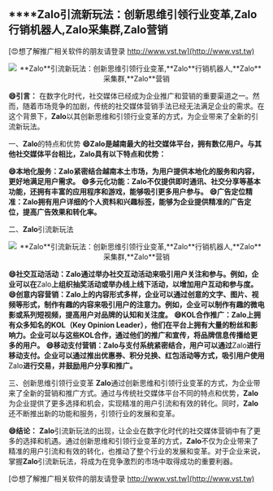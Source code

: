 ## ****Zalo**引流新玩法：创新思维引领行业变革,**Zalo**行销机器人,**Zalo**采集群,**Zalo**营销**

[😍想了解推广相关软件的朋友请登录 http://www.vst.tw](http://www.vst.tw)

 <center><img src="https://vst.tw/MP4/tuiguang/png/5.png" alt="**Zalo**引流新玩法：创新思维引领行业变革,**Zalo**行销机器人,**Zalo**采集群,**Zalo**营销"></center>

**😄引言：**
在数字化时代，社交媒体已经成为企业推广和营销的重要渠道之一。然而，随着市场竞争的加剧，传统的社交媒体营销手法已经无法满足企业的需求。在这个背景下，**Zalo**以其创新思维和引领行业变革的方式，为企业带来了全新的引流新玩法。

一、**Zalo**的特点和优势
**😄**Zalo**是越南最大的社交媒体平台，拥有数亿用户。与其他社交媒体平台相比，**Zalo**具有以下特点和优势：**

**😄本地化服务：**Zalo**紧密结合越南本土市场，为用户提供本地化的服务和内容，更好地满足用户需求。**
**😄多元化功能：**Zalo**不仅提供即时通讯、社交分享等基本功能，还拥有丰富的应用程序和游戏，能够吸引更多用户参与。**
**😄广告定位精准：**Zalo**拥有用户详细的个人资料和兴趣标签，能够为企业提供精准的广告定位，提高广告效果和转化率。**

二、**Zalo**引流新玩法

 <center><img src="https://vst.tw/MP4/tuiguang/png/1.png" alt="**Zalo**引流新玩法：创新思维引领行业变革,**Zalo**行销机器人,**Zalo**采集群,**Zalo**营销"></center>

**😄社交互动活动：**Zalo**通过举办社交互动活动来吸引用户关注和参与。例如，企业可以在**Zalo**上组织抽奖活动或举办线上线下活动，以增加用户互动和参与度。**
**😄创意内容营销：**Zalo**上的内容形式多样，企业可以通过创意的文字、图片、视频等形式，制作有趣的内容来吸引用户的注意力。例如，企业可以制作有趣的微电影或系列短视频，提高用户对品牌的认知和关注度。**
**😄KOL合作推广：**Zalo**上拥有众多知名的KOL（Key Opinion Leader），他们在平台上拥有大量的粉丝和影响力。企业可以与这些KOL合作，通过他们的推广和宣传，将品牌信息传播给更多的用户。**
**😄移动支付营销：**Zalo**与支付系统紧密结合，用户可以通过**Zalo**进行移动支付。企业可以通过推出优惠券、积分兑换、红包活动等方式，吸引用户使用**Zalo**进行交易，并鼓励用户分享和推广。**

三、创新思维引领行业变革
**Zalo**通过创新思维和引领行业变革的方式，为企业带来了全新的营销和推广方式。通过与传统社交媒体平台不同的特点和优势，**Zalo**为企业提供了更多选择和机会，实现精准的用户引流和有效的转化。同时，**Zalo**还不断推出新的功能和服务，引领行业的发展和变革。

**😄结论：**
**Zalo**引流新玩法的出现，让企业在数字化时代的社交媒体营销中有了更多的选择和机遇。通过创新思维和引领行业变革的方式，**Zalo**不仅为企业带来了精准的用户引流和有效的转化，也推动了整个行业的发展和变革。对于企业来说，掌握**Zalo**引流新玩法，将成为在竞争激烈的市场中取得成功的重要利器。

[😍想了解推广相关软件的朋友请登录 http://www.vst.tw](http://www.vst.tw)



